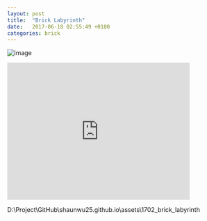 ```yaml
---
layout: post
title:  "Brick Labyrinth"
date:   2017-06-18 02:55:49 +0100
categories: brick
---
```


![image](/assets/1702_brick_labyrinth/labyrinth_001.JPG)


<iframe width="420" height="315" src="https://youtu.be/UcwR0IJhJ-8" frameborder="0" allowfullscreen></iframe>

D:\Project\GitHub\shaunwu25.github.io\assets\1702_brick_labyrinth
